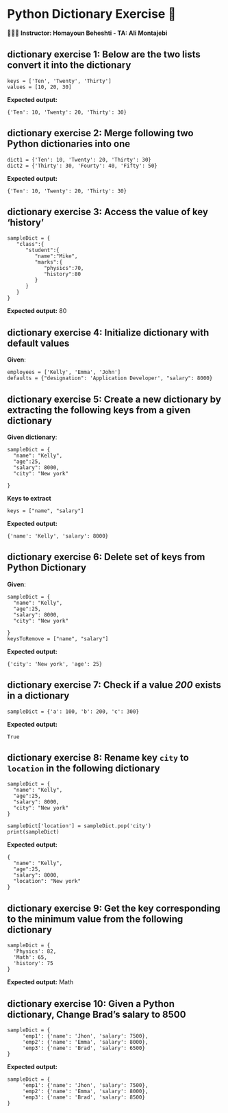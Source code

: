 # Python Dictionary Exercise 📘
👨🏻‍🏫 **Instructor: Homayoun Beheshti -  TA: Ali Montajebi**

## dictionary exercise 1: Below are the two lists convert it into the dictionary


    keys = ['Ten', 'Twenty', 'Thirty']
    values = [10, 20, 30]

**Expected output:**


    {'Ten': 10, 'Twenty': 20, 'Thirty': 30}


## dictionary exercise 2: Merge following two Python dictionaries into one


    dict1 = {'Ten': 10, 'Twenty': 20, 'Thirty': 30}
    dict2 = {'Thirty': 30, 'Fourty': 40, 'Fifty': 50}

**Expected output:**


    {'Ten': 10, 'Twenty': 20, 'Thirty': 30}


## dictionary exercise 3: Access the value of key ‘history’


    sampleDict = { 
       "class":{ 
          "student":{ 
             "name":"Mike",
             "marks":{ 
                "physics":70,
                "history":80
             }
          }
       }
    }

**Expected output:**
80


## dictionary exercise 4: Initialize dictionary with default values

**Given**:

    employees = ['Kelly', 'Emma', 'John']
    defaults = {"designation": 'Application Developer', "salary": 8000}


## dictionary exercise 5: Create a new dictionary by extracting the following keys from a given dictionary

**Given dictionary**:


    sampleDict = {
      "name": "Kelly",
      "age":25,
      "salary": 8000,
      "city": "New york"
      
    }

**Keys to extract**


    keys = ["name", "salary"]

**Expected output:**


    {'name': 'Kelly', 'salary': 8000}


## dictionary exercise 6: Delete set of keys from Python Dictionary

**Given**:

    sampleDict = {
      "name": "Kelly",
      "age":25,
      "salary": 8000,
      "city": "New york"
      
    }
    keysToRemove = ["name", "salary"]

**Expected output:**


    {'city': 'New york', 'age': 25}


## dictionary exercise 7: Check if a value *200* exists in a dictionary


    sampleDict = {'a': 100, 'b': 200, 'c': 300}

**Expected output:**


    True


## dictionary exercise 8: Rename key `city` to `location` in the following dictionary


    sampleDict = {
      "name": "Kelly",
      "age":25,
      "salary": 8000,
      "city": "New york"
    }
    
    sampleDict['location'] = sampleDict.pop('city')
    print(sampleDict)

**Expected output:**


    {
      "name": "Kelly",
      "age":25,
      "salary": 8000,
      "location": "New york"
    }


## dictionary exercise 9: Get the key corresponding to the minimum value from the following dictionary


    sampleDict = {
      'Physics': 82,
      'Math': 65,
      'history': 75
    }

**Expected output:**
Math


## dictionary exercise 10: Given a Python dictionary, Change Brad’s salary to 8500


    sampleDict = {
         'emp1': {'name': 'Jhon', 'salary': 7500},
         'emp2': {'name': 'Emma', 'salary': 8000},
         'emp3': {'name': 'Brad', 'salary': 6500}
    }

**Expected output:**


    sampleDict = {
         'emp1': {'name': 'Jhon', 'salary': 7500},
         'emp2': {'name': 'Emma', 'salary': 8000},
         'emp3': {'name': 'Brad', 'salary': 8500}
    }


